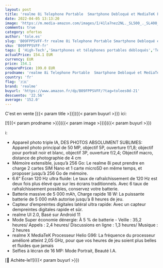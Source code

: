 ```yaml
---
layout: post
title: 'realme 8i Telephone Portable  Smartphone Debloqué et MediaTeK Processeur Helio G96  6.6" Écran 120 Hz ultra fluide  Batterie massive de 5000mAh  Appareil photo triple IA de 50 MP  NFC  4+64GB  Violet'
date: 2022-04-05 13:13:20
image: 'https://m.media-amazon.com/images/I/41la7nez2NL._SL500_._SL400_.jpg'
comments: true
category: ofertas
author: 'tole.es'
slug: 'B09FPPSVFF-fr realme 8i Telephone Portable Smartphone Debloqué et...'
sku: 'B09FPPSVFF-fr'
tags: [ 'High-Tech','Smartphones et téléphones portables débloqués','Téléphones portables et accessoires','realme', ]
actualPrice: 154.1 EUR
currency: EUR
price: 154.1
comparePrice: 199.0 EUR
prodname: 'realme 8i Telephone Portable  Smartphone Debloqué et MediaTeK Processeur Helio G96  6.6" Écran 120 Hz ultra fluide  Batterie massive de 5000mAh  Appareil photo triple IA de 50 MP  NFC  4+64GB  Violet'
country: 'fr'
flag: '🇫🇷'
brand: 'realme'
buyurl: 'https://www.amazon.fr/dp/B09FPPSVFF/?tag=tolees0d-21'
descuento: '22.56'
average: '152.0'
---
```


C'est en vente [{{< param title >}}]({{< param buyurl >}}) ici:

[![{{< param prodname >}}]({{< param image >}})]({{< param buyurl >}})

ℹ️:

- Appareil photo triple IA, DES PHOTOS ABSOLUMENT SUBLIMES: Appareil photo principal de 50 MP, objectif 5P, ouverture f/1,8; objectif pour portrait noir et blanc, objectif 3P, ouverture f/2,4; Objectif macro, distance de photographie de 4 cm
- Mémoire extensible, jusqu’à 256 Go: Le realme 8i peut prendre en charge 2 cartes SIM Nano et 1 carte microSD en même temps, et proposer jusqu’à 256 Go de mémoire.
- 6.6" Écran 120 Hz ultra fluide: Le taux de rafraîchissement de 120 Hz est deux fois plus élevé que sur les écrans traditionnels. Avec 6 taux de rafraîchissement possibles, conservez votre batterie.
- Batterie massive de 5 000 mAh, Charge rapide 18 W: La puissante batterie de 5 000 mAh autorise jusqu’à 8 heures de jeu.
- Capteur d’empreintes digitales latéral ultra rapide: Avec un capteur dempreintes digitales rapide et sûr.
- realme UI 2.0, Basé sur Android 11
- Mode Super économie dénergie: À 5 % de batterie - Veille : 35,2 heures/ Appels : 2,4 heures/ Discussions en ligne : 1,3 heures/ Musique : 2 heures
- realme X MediaTeK Processeur Helio G96: La fréquence du processeur amélioré atteint 2,05 GHz, pour que vos heures de jeu soient plus belles et fluides que jamais
- Selfies à lécran de 16 MP: Mode Portrait, Beauté I.A.

[🛒 Achète-le!!]({{< param buyurl >}})
